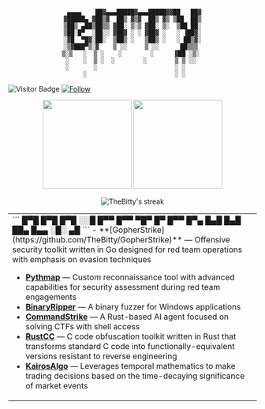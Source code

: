 <div align="center">
 
```
 ▄▄▄▄    ██▓▄▄▄█████▓▄▄▄█████▓▓██   ██▓
▓█████▄ ▓██▒▓  ██▒ ▓▒▓  ██▒ ▓▒ ▒██  ██▒
▒██▒ ▄██▒██▒▒ ▓██░ ▒░▒ ▓██░ ▒░  ▒██ ██░
▒██░█▀  ░██░░ ▓██▓ ░ ░ ▓██▓ ░   ░ ▐██▓░
░▓█  ▀█▓░██░  ▒██▒ ░   ▒██▒ ░   ░ ██▒▓░
░▒▓███▀▒░▓    ▒ ░░     ▒ ░░      ██▒▒▒ 
▒░▒   ░  ▒ ░    ░        ░      ▓██ ░▒░ 
 ░    ░  ▒ ░  ░        ░        ▒ ▒ ░░  
 ░       ░                      ░ ░     
      ░                         ░ ░     
```
</div>

![Visitor Badge](https://visitor-badge.laobi.icu/badge?page_id=TheBitty.TheBitty)
[![Follow](https://img.shields.io/github/followers/TheBitty?label=Follow&style=social)](https://github.com/TheBitty)

<!-- GitHub Stats Section -->
<p align="center">
  <img height="180em" src="https://github-readme-stats.vercel.app/api?username=TheBitty&show_icons=true&theme=radical&include_all_commits=true&count_private=true"/>
  <img height="180em" src="https://github-readme-stats.vercel.app/api/top-langs/?username=TheBitty&layout=compact&langs_count=7&theme=radical"/>
</p>

<!-- GitHub Streak Stats -->
<p align="center">
  <img src="https://github-readme-streak-stats.herokuapp.com/?user=TheBitty&theme=radical" alt="TheBitty's streak"/>
</p>

<table border="0">
<tr>
<td width="60%">
```
   █▀█ █▀█ █▀█ ░░█ █▀▀ █▀▀ ▀█▀ █▀
   █▀▀ █▀▄ █▄█ █▄█ ██▄ █▄▄ ░█░ ▄█
```
- **[GopherStrike](https://github.com/TheBitty/GopherStrike)** — Offensive security toolkit written in Go designed for red team operations with emphasis on evasion techniques
  
- **[Pythmap](https://github.com/TheBitty/Pythmap)** — Custom reconnaissance tool with advanced capabilities for security assessment during red team engagements
- **[BinaryRipper](https://github.com/TheBitty/BinaryRipper)** — A binary fuzzer for Windows applications
- **[CommandStrike](https://github.com/TheBitty/CommandStrike)** — A Rust-based AI agent focused on solving CTFs with shell access
- **[RustCC](https://github.com/TheBitty/RustCC)** — C code obfuscation toolkit written in Rust that transforms standard C code into functionally-equivalent versions resistant to reverse engineering
- **[KairosAlgo](https://github.com/TheBitty/KairosAlgo)** — Leverages temporal mathematics to make trading decisions based on the time-decaying significance of market events

